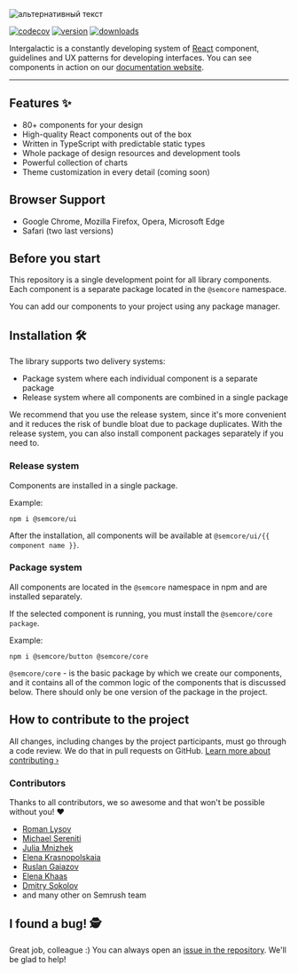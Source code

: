 
<img src="https://github.com/semrush/intergalactic/blob/master/.github/images/semrush-hero.jpg" alt="альтернативный текст">

[![codecov](https://codecov.io/gh/semrush/intergalactic/branch/master/graph/badge.svg?token=OILALW3YQE)](https://codecov.io/gh/semrush/intergalactic)
[![version](https://img.shields.io/npm/v/@semcore/ui.svg)](https://www.npmjs.com/package/@semcore/ui)
[![downloads](https://img.shields.io/npm/dt/@semcore/ui.svg)](https://www.npmjs.com/package/@semcore/ui)

Intergalactic is a constantly developing system of [React](https://reactjs.org/) component, guidelines and UX patterns for developing interfaces.
You can see components in action on our [documentation website](https://i.semrush.com).

---

## Features ✨ 

- 80+ components for your design
- High-quality React components out of the box
- Written in TypeScript with predictable static types
- Whole package of design resources and development tools
- Powerful collection of charts
- Theme customization in every detail (coming soon)

## Browser Support

- Google Chrome, Mozilla Firefox, Opera, Microsoft Edge
- Safari (two last versions)

## Before you start

This repository is a single development point for all library components. Each component is a separate package located in the `@semcore` namespace.

You can add our components to your project using any package manager.

## Installation 🛠

The library supports two delivery systems:

- Package system where each individual component is a separate package
- Release system where all components are combined in a single package

We recommend that you use the release system, since it's more convenient and it reduces the risk of bundle bloat due to package duplicates. With the release system, you can also install component packages separately if you need to.

### Release system
Components are installed in a single package.

Example:

```
npm i @semcore/ui
```

After the installation, all components will be available at `@semcore/ui/{{ component name }}`.

### Package system

All components are located in the `@semcore` namespace in npm and are installed separately.

If the selected component is running, you must install the `@semcore/core package`.

Example:

```
npm i @semcore/button @semcore/core
```

`@semcore/core` - is the basic package by which we create our components, and it contains all of the common logic of the components that is discussed below. There should only be one version of the package in the project.

## How to contribute to the project

All changes, including changes by the project participants, must go through a code review. We do that in pull
requests on GitHub. [Learn more about contributing ›](https://github.com/semrush/intergalactic/blob/master/CONTRIBUTING.md)

### Contributors
Thanks to all contributors, we so awesome and that won't be possible without you! ❤️

- [Roman Lysov](https://github.com/lsroman)
- [Michael Sereniti](https://github.com/phytonmk)
- [Julia Mnizhek](https://github.com/j-mnizhek)
- [Elena Krasnopolskaia](https://github.com/ekrasnopolskaia)
- [Ruslan Gaiazov](https://github.com/freeyoungstrong)
- [Elena Khaas](https://github.com/elenakhaas)
- [Dmitry Sokolov](https://github.com/Evalon)
- and many other on Semrush team

## I found a bug! 🕵️‍

Great job, colleague :)
You can always open an [issue in the repository](https://github.com/semrush/intergalactic/issues/new?issue). We'll be glad to help!
